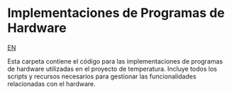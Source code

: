 # Implementaciones de Programas de Hardware

[EN](readme.md)

Esta carpeta contiene el código para las implementaciones de programas de hardware utilizadas en el proyecto de temperatura. Incluye todos los scripts y recursos necesarios para gestionar las funcionalidades relacionadas con el hardware.